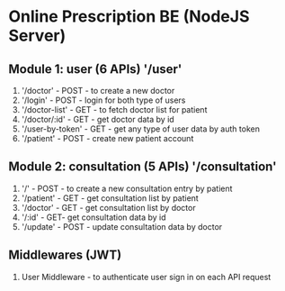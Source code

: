 # Online Prescription BE (NodeJS Server)

## Module 1: user (6 APIs) '/user'
1. '/doctor' - POST - to create a new doctor
2. '/login' - POST - login for both type of users
3. '/doctor-list' - GET - to fetch doctor list for patient
4. '/doctor/:id' - GET - get doctor data by id
5. '/user-by-token' - GET - get any type of user data by auth token
6. '/patient' - POST - create new patient account

## Module 2: consultation (5 APIs) '/consultation'
1. '/' - POST - to create a new consultation entry by patient
2. '/patient' - GET - get consultation list by patient
3. '/doctor' - GET - get consultation list by doctor
4. '/:id' - GET- get consultation data by id
5. '/update' - POST - update consultation data by doctor

## Middlewares (JWT)
1. User Middleware - to authenticate user sign in on each API request
